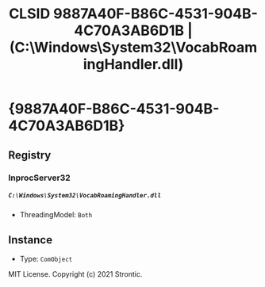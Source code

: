 ﻿---
title: "CLSID 9887A40F-B86C-4531-904B-4C70A3AB6D1B | (C:\\Windows\\System32\\VocabRoamingHandler.dll)"
excerpt: What is COM-Object CLSID 9887A40F-B86C-4531-904B-4C70A3AB6D1B?
---

# {9887A40F-B86C-4531-904B-4C70A3AB6D1B}


## Registry


### InprocServer32

##### `C:\Windows\System32\VocabRoamingHandler.dll`
* ThreadingModel: `Both`

## Instance

* Type: `ComObject`

MIT License. Copyright (c) 2021 Strontic.


